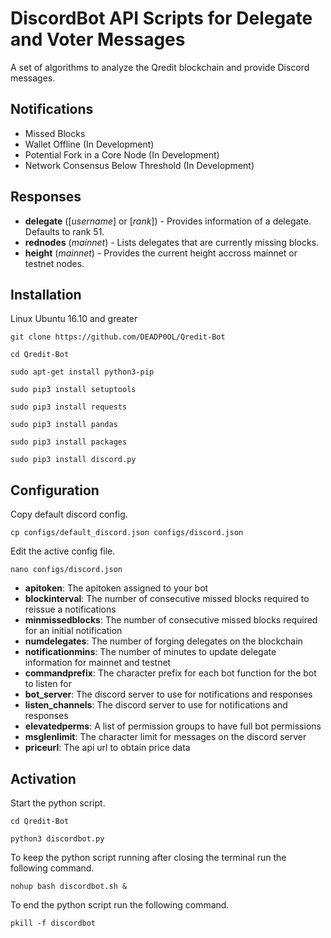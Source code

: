 # DiscordBot API Scripts for Delegate and Voter Messages

A set of algorithms to analyze the Qredit blockchain and provide Discord messages.

## Notifications

- Missed Blocks
- Wallet Offline (In Development)
- Potential Fork in a Core Node (In Development)
- Network Consensus Below Threshold (In Development)

## Responses

- **delegate** ([*username*] or [*rank*]) - Provides information of a delegate. Defaults to rank 51.
- **rednodes** (*mainnet*) - Lists delegates that are currently missing blocks.
- **height** (*mainnet*) - Provides the current height accross mainnet or testnet nodes.

## Installation

Linux Ubuntu 16.10 and greater

```git clone https://github.com/DEADP0OL/Qredit-Bot```

```cd Qredit-Bot```

```sudo apt-get install python3-pip```

```sudo pip3 install setuptools```

```sudo pip3 install requests```

```sudo pip3 install pandas```

```sudo pip3 install packages```

```sudo pip3 install discord.py```

## Configuration

Copy default discord config.

```cp configs/default_discord.json configs/discord.json```

Edit the active config file.

```nano configs/discord.json```

- **apitoken**: The apitoken assigned to your bot
- **blockinterval**: The number of consecutive missed blocks required to reissue a notifications
- **minmissedblocks**: The number of consecutive missed blocks required for an initial notification
- **numdelegates**: The number of forging delegates on the blockchain
- **notificationmins**: The number of minutes to update delegate information for mainnet and testnet
- **commandprefix**: The character prefix for each bot function for the bot to listen for
- **bot_server**: The discord server to use for notifications and responses
- **listen_channels**: The discord server to use for notifications and responses
- **elevatedperms**: A list of permission groups to have full bot permissions
- **msglenlimit**: The character limit for messages on the discord server
- **priceurl**: The api url to obtain price data

## Activation

Start the python script.

```cd Qredit-Bot```

```python3 discordbot.py```

To keep the python script running after closing the terminal run the following command.

```nohup bash discordbot.sh &```

To end the python script run the following command.

```pkill -f discordbot```
